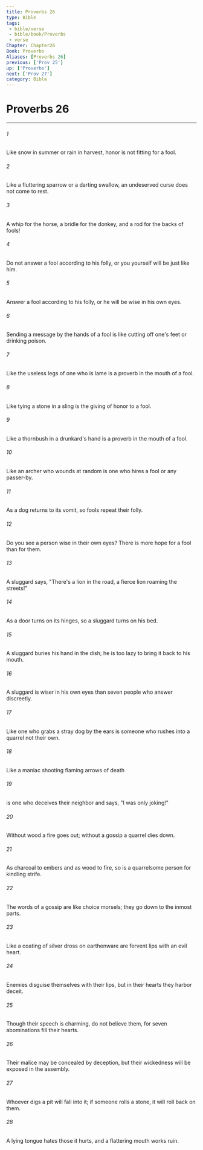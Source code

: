 ```yaml
---
title: Proverbs 26
type: Bible
tags:
 - bible/verse
 - bible/book/Proverbs
 - verse
Chapter: Chapter26
Book: Proverbs
Aliases: [Proverbs 26]
previous: ['Prov 25']
up: ['Proverbs']
next: ['Prov 27']
category: Bible
---
```

# Proverbs 26

***


###### 1 
Like snow in summer or rain in harvest, honor is not fitting for a fool. 

###### 2 
Like a fluttering sparrow or a darting swallow, an undeserved curse does not come to rest. 

###### 3 
A whip for the horse, a bridle for the donkey, and a rod for the backs of fools! 

###### 4 
Do not answer a fool according to his folly, or you yourself will be just like him. 

###### 5 
Answer a fool according to his folly, or he will be wise in his own eyes. 

###### 6 
Sending a message by the hands of a fool is like cutting off one's feet or drinking poison. 

###### 7 
Like the useless legs of one who is lame is a proverb in the mouth of a fool. 

###### 8 
Like tying a stone in a sling is the giving of honor to a fool. 

###### 9 
Like a thornbush in a drunkard's hand is a proverb in the mouth of a fool. 

###### 10 
Like an archer who wounds at random is one who hires a fool or any passer-by. 

###### 11 
As a dog returns to its vomit, so fools repeat their folly. 

###### 12 
Do you see a person wise in their own eyes? There is more hope for a fool than for them. 

###### 13 
A sluggard says, "There's a lion in the road, a fierce lion roaming the streets!" 

###### 14 
As a door turns on its hinges, so a sluggard turns on his bed. 

###### 15 
A sluggard buries his hand in the dish; he is too lazy to bring it back to his mouth. 

###### 16 
A sluggard is wiser in his own eyes than seven people who answer discreetly. 

###### 17 
Like one who grabs a stray dog by the ears is someone who rushes into a quarrel not their own. 

###### 18 
Like a maniac shooting flaming arrows of death 

###### 19 
is one who deceives their neighbor and says, "I was only joking!" 

###### 20 
Without wood a fire goes out; without a gossip a quarrel dies down. 

###### 21 
As charcoal to embers and as wood to fire, so is a quarrelsome person for kindling strife. 

###### 22 
The words of a gossip are like choice morsels; they go down to the inmost parts. 

###### 23 
Like a coating of silver dross on earthenware are fervent lips with an evil heart. 

###### 24 
Enemies disguise themselves with their lips, but in their hearts they harbor deceit. 

###### 25 
Though their speech is charming, do not believe them, for seven abominations fill their hearts. 

###### 26 
Their malice may be concealed by deception, but their wickedness will be exposed in the assembly. 

###### 27 
Whoever digs a pit will fall into it; if someone rolls a stone, it will roll back on them. 

###### 28 
A lying tongue hates those it hurts, and a flattering mouth works ruin. 
